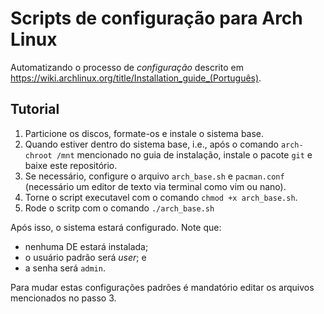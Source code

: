 # Scripts de configuração para Arch Linux

Automatizando o processo de *configuração* descrito em https://wiki.archlinux.org/title/Installation_guide_(Português).

## Tutorial

1. Particione os discos, formate-os e instale o sistema base.
2. Quando estiver dentro do sistema base, i.e., após o comando ```arch-chroot /mnt``` mencionado no guia de instalação, instale o pacote ```git``` e baixe este repositório.
3. Se necessário, configure o arquivo ```arch_base.sh``` e ```pacman.conf``` (necessário um editor de texto via terminal como vim ou nano).
4. Torne o script executavel com o comando ```chmod +x arch_base.sh```.
5. Rode o scritp com o comando ```./arch_base.sh```

Após isso, o sistema estará configurado. Note que:
- nenhuma DE estará instalada;
- o usuário padrão será *user*; e
- a senha será ```admin```.

Para mudar estas configurações padrões é mandatório editar os arquivos mencionados no passo 3.
